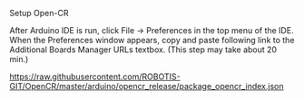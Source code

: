 Setup Open-CR


After Arduino IDE is run, click File → Preferences in the top menu of the IDE. When the Preferences window appears, copy and paste following link to the Additional Boards Manager URLs textbox. (This step may take about 20 min.)

https://raw.githubusercontent.com/ROBOTIS-GIT/OpenCR/master/arduino/opencr_release/package_opencr_index.json
